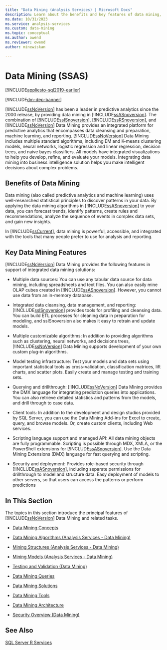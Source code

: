 ```yaml
---
title: "Data Mining (Analysis Services) | Microsoft Docs"
description: Learn about the benefits and key features of data mining, also called predictive analytics and machine learning, in SQL Server Analysis Services.
ms.date: 10/31/2023
ms.service: analysis-services
ms.custom: data-mining
ms.topic: conceptual
ms.author: owend
ms.reviewer: owend
author: minewiskan

---
```

# Data Mining (SSAS)
[!INCLUDE[appliesto-sql2019-earlier](../includes/appliesto-sql2019-earlier.md)]

[!INCLUDE[dm-dep-banner](../includes/dm-dep-banner.md)]

  [!INCLUDE[ssNoVersion](../includes/ssnoversion-md.md)] has been a leader in predictive analytics since the 2000 release, by providing data mining in [!INCLUDE[ssASnoversion](../includes/ssasnoversion-md.md)]. The combination of [!INCLUDE[ssISnoversion](../includes/ssisnoversion-md.md)], [!INCLUDE[ssRSnoversion](../includes/ssrsnoversion-md.md)], and [!INCLUDE[ssNoVersion](../includes/ssnoversion-md.md)] Data Mining provides an integrated platform for predictive analytics that encompasses data cleansing and preparation, machine learning, and reporting. [!INCLUDE[ssNoVersion](../includes/ssnoversion-md.md)] Data Mining includes multiple standard algorithms, including EM and K-means clustering models, neural networks, logistic regression and linear regression, decision trees, and naive bayes classifiers. All models have integrated visualizations to help you develop, refine, and evaluate your models.  Integrating data mining into business intelligence solution helps you make intelligent decisions about complex problems.  
  
## Benefits of Data Mining  
 Data mining (also called predictive analytics and machine learning) uses well-researched statistical principles to discover patterns in your data. By applying the data mining algorithms in [!INCLUDE[ssASnoversion](../includes/ssasnoversion-md.md)] to your data, you can forecast trends, identify patterns, create rules and recommendations, analyze the sequence of events in complex data sets, and gain new insights.  
  
 In [!INCLUDE[ssCurrent](../includes/sscurrent-md.md)], data mining is powerful, accessible, and integrated with the tools that many people prefer to use for analysis and reporting.  
  
## Key Data Mining Features  
 [!INCLUDE[ssNoVersion](../includes/ssnoversion-md.md)] Data Mining provides the following features in support of integrated data mining solutions:  
  
-   Multiple data sources: You can use any tabular data source for data mining, including spreadsheets and text files. You can also easily mine OLAP cubes created in [!INCLUDE[ssASnoversion](../includes/ssasnoversion-md.md)]. However, you cannot use data from an in-memory database.  
  
-   Integrated data cleansing, data management, and reporting: [!INCLUDE[ssISnoversion](../includes/ssisnoversion-md.md)] provides tools for profiling and cleansing data. You can build ETL processes for cleaning data in preparation for modeling, and ssISnoversion also makes it easy to retrain and update models.  
  
-   Multiple customizable algorithms: In addition to providing algorithms such as clustering, neural networks, and decisions trees, [!INCLUDE[ssNoVersion](../includes/ssnoversion-md.md)] Data Mining supports development of your own custom plug-in algorithms.  
  
-   Model testing infrastructure: Test your models and data sets using important statistical tools as cross-validation, classification matrices, lift charts, and scatter plots. Easily create and manage testing and training sets.  
  
-   Querying and drillthrough: [!INCLUDE[ssNoVersion](../includes/ssnoversion-md.md)] Data Mining provides the DMX language for integrating  prediction queries into applications. You can also retrieve detailed statistics and patterns from the models, and drill through to case data.  
  
-   Client tools: In addition to the development and design studios provided by SQL Server, you can use the Data Mining Add-ins for Excel to create, query, and browse models. Or, create custom clients, including Web services.  
  
-   Scripting language support and managed API: All data mining objects are fully programmable. Scripting is possible through MDX, XMLA, or the PowerShell extensions for [!INCLUDE[ssASnoversion](../includes/ssasnoversion-md.md)]. Use the Data Mining Extensions (DMX) language for fast querying and scripting.  
  
-   Security and deployment: Provides role-based security through [!INCLUDE[ssASnoversion](../includes/ssasnoversion-md.md)], including separate permissions for drillthrough to model and structure data. Easy deployment of models to other servers, so that users can access the patterns or perform predictions  
  
## In This Section  
 The topics in this section introduce the principal features of [!INCLUDE[ssNoVersion](../includes/ssnoversion-md.md)] Data Mining and related tasks.  
  
-   [Data Mining Concepts](../../analysis-services/data-mining/data-mining-concepts.md)  
  
-   [Data Mining Algorithms &#40;Analysis Services - Data Mining&#41;](../../analysis-services/data-mining/data-mining-algorithms-analysis-services-data-mining.md)  
  
-   [Mining Structures &#40;Analysis Services - Data Mining&#41;](../../analysis-services/data-mining/mining-structures-analysis-services-data-mining.md)  
  
-   [Mining Models &#40;Analysis Services - Data Mining&#41;](../../analysis-services/data-mining/mining-models-analysis-services-data-mining.md)  
  
-   [Testing and Validation &#40;Data Mining&#41;](../../analysis-services/data-mining/testing-and-validation-data-mining.md)  
  
-   [Data Mining Queries](../../analysis-services/data-mining/data-mining-queries.md)  
  
-   [Data Mining Solutions](../../analysis-services/data-mining/data-mining-solutions.md)  
  
-   [Data Mining Tools](../../analysis-services/data-mining/data-mining-tools.md)  
  
-   [Data Mining Architecture](../../analysis-services/data-mining/data-mining-architecture.md)  
  
-   [Security Overview &#40;Data Mining&#41;](../../analysis-services/data-mining/security-overview-data-mining.md)  
  
## See Also  
 [SQL Server R Services](/sql/advanced-analytics/r-services/sql-server-r-services)  
  
  
